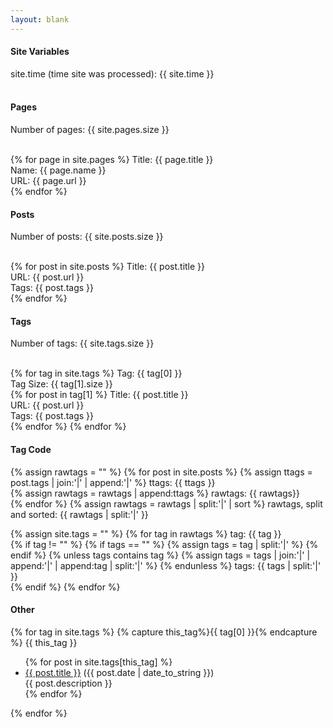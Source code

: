 ```yaml
---
layout: blank
---
```


<h4>Site Variables</h4>

site.time (time site was processed): {{ site.time }} <br><br>

<h4>Pages</h4>

Number of pages: {{ site.pages.size }} <br><br>

{% for page in site.pages %}
  Title: {{ page.title }} <br>
  Name: {{ page.name }} <br>
  URL: {{ page.url }} <br>
{% endfor %}


<h4>Posts</h4>

Number of posts: {{ site.posts.size }} <br><br>

{% for post in site.posts %}
  Title: {{ post.title }} <br>
  URL: {{ post.url }} <br>
  Tags: {{ post.tags }} <br>
{% endfor %}

<h4>Tags</h4>

Number of tags: {{ site.tags.size }} <br><br>

{% for tag in site.tags %}
  Tag: {{ tag[0] }} <br>
  Tag Size: {{ tag[1].size }} <br>
  {% for post in tag[1] %}
  Title: {{ post.title }} <br>
  URL: {{ post.url }} <br>
  Tags: {{ post.tags }} <br>
  {% endfor %}
{% endfor %}

<h4> Tag Code </h4>

{% assign rawtags = "" %}
{% for post in site.posts %}
  {% assign ttags = post.tags | join:'|' | append:'|' %}
ttags: {{ ttags }} <br>
  {% assign rawtags = rawtags | append:ttags %}
rawtags: {{ rawtags}} <br>
{% endfor %}
{% assign rawtags = rawtags | split:'|' | sort %}
rawtags, split and sorted: {{ rawtags | split:'|' }} <br>

{% assign site.tags = "" %}
{% for tag in rawtags %}
tag: {{ tag }} <br>
  {% if tag != "" %}
    {% if tags == "" %}
      {% assign tags = tag | split:'|' %}
    {% endif %}
    {% unless tags contains tag %}
      {% assign tags = tags | join:'|' | append:'|' | append:tag | split:'|' %}
    {% endunless %}
tags: {{ tags | split:'|' }} <br>
  {% endif %}
{% endfor %}


<h4>Other</h4>

{% for tag in site.tags %}
  {% capture this_tag%}{{ tag[0] }}{% endcapture %}
  {{ this_tag }}
  <ul>
  {% for post in site.tags[this_tag] %}
    <li><a href="{{ post.url }}">{{ post.title }}</a> ({{ post.date | date_to_string }})<br>
      {{ post.description }}
    </li>
  {% endfor %}
  </ul>
{% endfor %}

